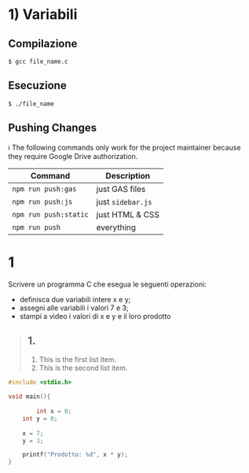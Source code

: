 # 1) Variabili #


## Compilazione
```
$ gcc file_name.c
```
## Esecuzione
```
$ ./file_name
```

## Pushing Changes

ℹ️ The following commands only work for the project maintainer
because they require Google Drive authorization.

| Command | Description |
| --- | --- |
| `npm run push:gas` | just GAS files |
| `npm run push:js` | just `sidebar.js` |
| `npm run push:static` | just HTML & CSS |
| `npm run push` | everything |


# 1
Scrivere un programma C che esegua le seguenti operazioni:
- definisca due variabili intere x e y;
- assegni alle variabili i valori 7 e 3;
- stampi a video i valori di x e y e il loro prodotto

> ## 1.
> 
> 1.   This is the first list item.
> 2.   This is the second list item.
> 
>  

```c
#include <stdio.h>

void main(){
	
    	int x = 0;
	int y = 0;
	
	x = 7;
	y = 3;

	printf("Prodotto: %d", x * y);
}
```
